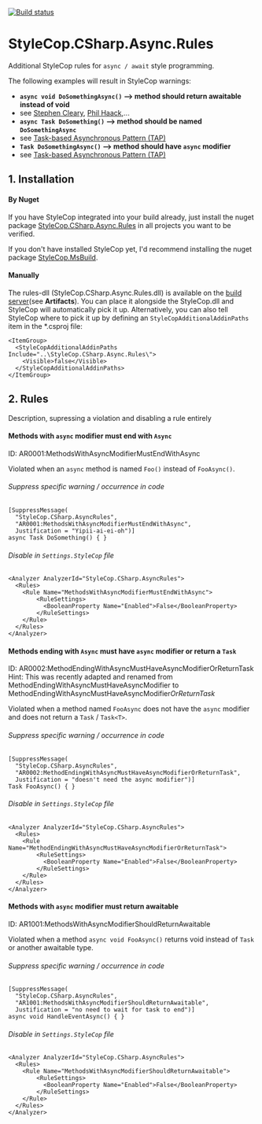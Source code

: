 [![Build status](https://ci.appveyor.com/api/projects/status/4k5lqfrunfd51g6y/branch/master?svg=true)](https://ci.appveyor.com/project/BrunoJuchli/stylecop-csharp-async-rules/branch/master)
# StyleCop.CSharp.Async.Rules
Additional StyleCop rules for `async / await` style programming.

The following examples will result in StyleCop warnings:
- **`async void DoSomethingAsync()` --> method should return awaitable instead of void**
 - see [Stephen Cleary](https://msdn.microsoft.com/en-us/magazine/jj991977.aspx), [Phil Haack](http://haacked.com/archive/2014/11/11/async-void-methods/),...
- **`async Task DoSomething()` --> method should be named  `DoSomethingAsync`**
 - see [Task-based Asynchronous Pattern (TAP)](https://msdn.microsoft.com/en-us/library/hh873175%28v=vs.110%29.aspx)
- **`Task DoSomethingAsync()` --> method should have `async` modifier**
 - see [Task-based Asynchronous Pattern (TAP)](https://msdn.microsoft.com/en-us/library/hh873175%28v=vs.110%29.aspx)

## 1. Installation
#### By Nuget
If you have StyleCop integrated into your build already, just install the nuget package [StyleCop.CSharp.Async.Rules](https://www.nuget.org/packages/StyleCop.CSharp.Async.Rules/) in all projects you want to be verified.

If you don't have installed StyleCop yet, I'd recommend installing the nuget package [StyleCop.MsBuild](https://www.nuget.org/packages/StyleCop.MSBuild/).
#### Manually
The rules-dll (StyleCop.CSharp.Async.Rules.dll) is available on the [build server](https://ci.appveyor.com/project/BrunoJuchli/stylecop-csharp-async-rules)(see **Artifacts**).
You can place it alongside the StyleCop.dll and StyleCop will automatically pick it up.
Alternatively, you can also tell StyleCop where to pick it up by defining an `StyleCopAdditionalAddinPaths` item in the *.csproj file:

    <ItemGroup>
      <StyleCopAdditionalAddinPaths Include="..\StyleCop.CSharp.Async.Rules\">
        <Visible>false</Visible>
      </StyleCopAdditionalAddinPaths>
    </ItemGroup>

## 2. Rules
Description, supressing a violation and disabling a rule entirely
#### Methods with `async` modifier must end with `Async`
ID: AR0001:MethodsWithAsyncModifierMustEndWithAsync

Violated when an `async` method is named `Foo()` instead of `FooAsync()`.
###### Suppress specific warning / occurrence in code

    [SuppressMessage(
      "StyleCop.CSharp.AsyncRules",
      "AR0001:MethodsWithAsyncModifierMustEndWithAsync",
      Justification = "Yipii-ai-ei-oh")]
    async Task DoSomething() { }

###### Disable in `Settings.StyleCop` file

    <Analyzer AnalyzerId="StyleCop.CSharp.AsyncRules">
      <Rules>
        <Rule Name="MethodsWithAsyncModifierMustEndWithAsync">
            <RuleSettings>
              <BooleanProperty Name="Enabled">False</BooleanProperty>
            </RuleSettings>
        </Rule>
      </Rules>
    </Analyzer>
    
#### Methods ending with `Async` must have `async` modifier or return a `Task`
ID: AR0002:MethodEndingWithAsyncMustHaveAsyncModifierOrReturnTask
Hint: This was recently adapted and renamed from MethodEndingWithAsyncMustHaveAsyncModifier to MethodEndingWithAsyncMustHaveAsyncModifier*OrReturnTask*

Violated when a method named `FooAsync` does not have the `async` modifier and does not return a `Task` / `Task<T>`.

###### Suppress specific warning / occurrence in code

    [SuppressMessage(
      "StyleCop.CSharp.AsyncRules",
      "AR0002:MethodEndingWithAsyncMustHaveAsyncModifierOrReturnTask",
      Justification = "doesn't need the async modifier")]
    Task FooAsync() { }

###### Disable in `Settings.StyleCop` file

    <Analyzer AnalyzerId="StyleCop.CSharp.AsyncRules">
      <Rules>
        <Rule Name="MethodEndingWithAsyncMustHaveAsyncModifierOrReturnTask">
            <RuleSettings>
              <BooleanProperty Name="Enabled">False</BooleanProperty>
            </RuleSettings>
        </Rule>
      </Rules>
    </Analyzer>
    
#### Methods with `async` modifier must return awaitable
ID: AR1001:MethodsWithAsyncModifierShouldReturnAwaitable

Violated when a method  `async void FooAsync()` returns void instead of `Task` or another awaitable type.

###### Suppress specific warning / occurrence in code

    [SuppressMessage(
      "StyleCop.CSharp.AsyncRules",
      "AR1001:MethodsWithAsyncModifierShouldReturnAwaitable",
      Justification = "no need to wait for task to end")]
    async void HandleEventAsync() { }

###### Disable in `Settings.StyleCop` file

    <Analyzer AnalyzerId="StyleCop.CSharp.AsyncRules">
      <Rules>
        <Rule Name="MethodsWithAsyncModifierShouldReturnAwaitable">
            <RuleSettings>
              <BooleanProperty Name="Enabled">False</BooleanProperty>
            </RuleSettings>
        </Rule>
      </Rules>
    </Analyzer>
